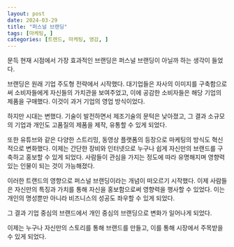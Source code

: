 ```yaml
---
layout: post
date: 2024-03-29
title: "퍼스널 브랜딩"
tags: [마케팅, ]
categories: [트렌드, 마케팅, 영감, ]
---
```



문득 현재 시점에서 가장 효과적인 브랜딩은 퍼스널 브랜딩이 아닐까 하는 생각이 들었다.


브랜딩은 원래 기업 주도형 전략에서 시작했다. 대기업들은 자사의 이미지를 구축함으로써 소비자들에게 자신들의 가치관을 보여주었고, 이에 공감한 소비자들은 해당 기업의 제품을 구매했다. 이것이 과거 기업의 영업 방식이었다.


하지만 시대는 변했다. 
기술이 발전하면서 제조기술의 문턱은 낮아졌고, 그 결과 소규모의 기업과 개인도 고품질의 제품을 제작, 유통할 수 있게 되었다.


또한 유튜브와 같은 다양한 스트리밍, 동영상 플랫폼의 등장으로 마케팅의 방식도 혁신적으로 변화했다. 이제는 간단한 장비와 인터넷으로 누구나 쉽게 자신만의 브랜드를 구축하고 홍보할 수 있게 되었다.
사람들이 관심을 가지는 정도에 따라 유명해지며 영향력 있는 인물이 되는 것이 가능해졌다. 


이러한 트랜드의 영향으로 퍼스널 브랜딩이라는 개념이 떠오르기 시작했다. 이제 사람들은 자신만의 특징과 가치를 통해 자신을 홍보함으로써 영향력을 행사할 수 있었다.
이는 개인의 명성뿐만 아니라 비즈니스의 성공도 좌우할 수 있게 되었다.


그 결과 기업 중심의 브랜드에서 개인 중심의 브랜딩으로 변화가 일어나게 되었다.


이제는 누구나 자신만의 스토리를 통해 브랜드를 만들고, 이를 통해 시장에서 주목받을 수 있게 되었다.

